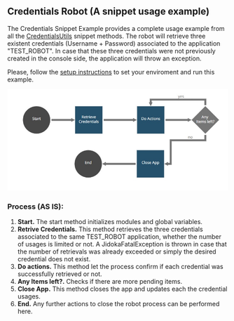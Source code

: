
## Credentials Robot (A snippet usage example)


The Credentials Snippet Example provides a complete usage example from all the
[CredentialsUtils](https://github.com/appianps/ps-plugin-appianrpa-Snippets/tree/master/snippets-libraries/snippet-credentials) snippet methods. The robot will retrieve three existent
credentials (Username + Password) associated to the application "TEST_ROBOT".
In case that these three credentials were not previously created in the
console side, the application will throw an exception.

Please, follow the [setup instructions](https://docs.appian.com/suite/help/20.1/rpa/develop/deploying-code.html) to set your enviroment and run this example.

![AppianRPA](img/workflow.jpg)

### Process (AS IS):

1. **Start.** The start method initializes modules and global variables.
2. **Retrive Credentials.**  This method retrieves the three credentials associated to the same TEST_ROBOT application, whether the number of usages is limited or not. A JidokaFatalException is thrown in case that the number of retrievals was already exceeded or simply the desired credential does not exist.
3. **Do actions.** This method let the process confirm if each credential was successfully retrieved or not.
4. **Any Items left?.** Checks if there are more pending items.
5. **Close App.** This method closes the app and updates each the credential usages.
6. **End.** Any further actions to close the robot process can be performed here.

